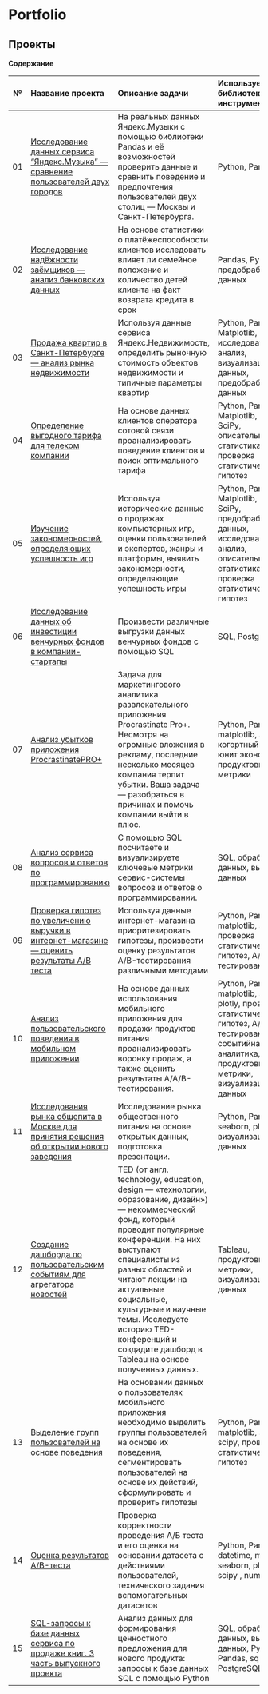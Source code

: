 # Portfolio

## Проекты 

**Содержание**

|№| Название проекта              | Описание задачи           | Используемые библиотеки и инструменты                   |
|:--:| :--------------------------------- | :----------------------------------- |:---------------------------|
|01 | [Исследование данных сервиса “Яндекс.Музыка” — сравнение пользователей двух городов](https://github.com/VyacheslavPak/Portfolio/tree/main/Музыка%20больших%20городов)| На реальных данных Яндекс.Музыки c помощью библиотеки Pandas и её возможностей проверить данные и сравнить поведение и предпочтения пользователей двух столиц — Москвы и Санкт-Петербурга.| Python, Pandas|
| 02 | [Исследование надёжности заёмщиков — анализ банковских данных](https://github.com/VyacheslavPak/Portfolio/tree/main/Исследование%20надёжности%20заёмщиков)|На основе статистики о платёжеспособности клиентов исследовать влияет ли семейное положение и количество детей клиента на факт возврата кредита в срок| Pandas, Python, предобработка данных|
| 03 | [Продажа квартир в Санкт-Петербурге — анализ рынка недвижимости](https://github.com/VyacheslavPak/Portfolio/tree/987c024bb37431ba2f2f90773e93188c0bfb76ab/%D0%98%D1%81%D1%81%D0%BB%D0%B5%D0%B4%D0%BE%D0%B2%D0%B0%D0%BD%D0%B8%D0%B5%20%D1%82%D0%B0%D1%80%D0%B8%D1%84%D0%BD%D1%8B%D1%85%20%D0%BF%D0%BB%D0%B0%D0%BD%D0%BE%D0%B2%20%D1%84%D0%B5%D0%B4%D0%B5%D1%80%D0%B0%D0%BB%D1%8C%D0%BD%D0%BE%D0%B3%D0%BE%20%D0%BE%D0%BF%D0%B5%D1%80%D0%B0%D1%82%D0%BE%D1%80%D0%B0%20%D1%81%D0%BE%D1%82%D0%BE%D0%B2%D0%BE%D0%B9%20%D1%81%D0%B2%D1%8F%D0%B7%D0%B8) | Используя данные сервиса Яндекс.Недвижимость, определить рыночную стоимость объектов недвижимости и типичные параметры квартир | Python, Pandas,  Matplotlib, исследовательский анализ, визуализация данных, предобработка данных |
| 04 | [Определение выгодного тарифа для телеком компании](https://github.com/YuliyaSterh/Yandex_Practicum_Data_Analist/tree/master/04%20Статистический%20анализ%20данных) | На основе данных клиентов оператора сотовой связи проанализировать поведение клиентов и поиск оптимального тарифа | Python, Pandas, Matplotlib, NumPy, SciPy, описательная статистика, проверка статистических гипотез |
| 05 | [Изучение закономерностей, определяющих успешность игр](https://github.com/YuliyaSterh/Yandex_Practicum_Data_Analist/tree/master/05%20Сборный%20проект%201) | Используя исторические данные о продажах компьютерных игр, оценки пользователей и экспертов, жанры и платформы, выявить закономерности, определяющие успешность игры | Python, Pandas, Matplotlib, NumPy, SciPy, предобработка данных, исследовательский анализ, описательная статистика, проверка статистических гипотез |
| 06 |  [Исследование данных об инвестиции венчурных фондов в компании-стартапы](https://github.com/YuliyaSterh/Yandex_Practicum_Data_Analist/tree/master/06_Базовый%20SQL) | Произвести различные выгрузки данных венчурных фондов с помощью SQL| SQL, PostgreSQL |
| 07 |  [Анализ убытков приложения ProcrastinatePRO+](https://github.com/YuliyaSterh/Yandex_Practicum_Data_Analist/tree/master/07_Продвинутый%20SQL) | Задача для маркетингового аналитика развлекательного приложения Procrastinate Pro+. Несмотря на огромные вложения в рекламу, последние несколько месяцев компания терпит убытки. Ваша задача — разобраться в причинах и помочь компании выйти в плюс.| Python, Pandas, matplotlib, Seaborn, когортный анализ, юнит экономика, продуктовые метрики |
| 08 |   [Анализ сервиса вопросов и ответов по программированию](https://github.com/YuliyaSterh/Yandex_Practicum_Data_Analist/tree/master/08%20Анализ%20бизнес-показателей) | С помощью SQL посчитаете и визуализируете ключевые метрики сервис-системы вопросов и ответов о программировании. | SQL, обработка данных, выгрузка данных |
| 09 |   [Проверка гипотез по увеличению выручки в интернет-магазине — оценить результаты A/B теста](https://github.com/YuliyaSterh/Yandex_Practicum_Data_Analist/tree/master/09_Принятие%20решений%20в%20бизнесе%20на%20основе%20данных) | Используя данные интернет-магазина приоритезировать гипотезы, произвести оценку результатов A/B-тестирования различными методами | Python, Pandas, matplotlib, scipy, проверка статистических гипотез, А/В-тестирование |
| 10 |   [Анализ пользовательского поведения в мобильном приложении](https://github.com/YuliyaSterh/Yandex_Practicum_Data_Analist/tree/master/10_Как%20рассказать%20историю%20с%20помощью%20данных) | На основе данных использования мобильного приложения для продажи продуктов питания проанализировать воронку продаж, а также оценить результаты A/A/B-тестирования. | Python, Pandas, matplotlib, seaborn, plotly, проверка статистических гипотез, А/В-тестирование, событийная аналитика, продуктовые метрики, визуализация данных|
| 11 |  [Исследования рынка общепита в Москве для принятия решения об открытии нового заведения](https://github.com/YuliyaSterh/Yandex_Practicum_Data_Analist/tree/master/11_Сборный%20проект%202%20Событийная%20аналитика)  | Исследование рынка общественного питания на основе открытых данных, подготовка презентации. | Python, Pandas, seaborn, plotly, визуализация данных|
| 12 |  [Создание дашборда по пользовательским событиям для агрегатора новостей](https://github.com/YuliyaSterh/Yandex_Practicum_Data_Analist/tree/master/12_Автоматизация%20Дашборд%20в%20Tableau)  | TED (от англ. technology, education, design — «технологии, образование, дизайн») — некоммерческий фонд, который проводит популярные конференции. На них выступают специалисты из разных областей и читают лекции на актуальные социальные, культурные и научные темы. Исследуете историю TED-конференций и создадите дашборд в Tableau на основе полученных данных. | Tableau, продуктовые метрики, визуализация данных|
| 13 |  [Выделение групп пользователей на основе поведения](https://github.com/YuliyaSterh/Yandex_Practicum_Data_Analist/tree/master/14_Выпускной%20проект_Сегментация%20по%20потреблению%20в%20банке)  | На основании данных о пользователях мобильного приложения необходимо выделить группы пользователей на основе их поведения, сегментировать пользователей на основе их действий, сформулировать и проверить гипотезы | Python, Pandas, matplotlib, seaborn, scipy, проверка статистических гипотез |
| 14 |  [Оценка результатов A/B-теста](https://github.com/YuliyaSterh/Yandex_Practicum_Data_Analist/tree/master/15_Выпускной%20проект_%20AB_test) | Проверка корректности проведения А/Б теста и его оценка на основании датасета с действиями пользователей, технического задания вспомогательных датасетов | Python, Pandas, datetime, matplotlib, seaborn, plotly, scipy , numpy, math |
| 15 |  [SQL-запросы к базе данных сервиса по продаже книг. 3 часть выпускного проекта](https://github.com/YuliyaSterh/Yandex_Practicum_Data_Analist/tree/master/16_Выпускной%20проект%20_SQL) |  Анализ данных для формирования ценностного предложения для нового продукта: запросы к базе данных SQL с помощью Python  | SQL, обработка данных, выгрузка данных, Python, Pandas, sqlalchemy, PostgreSQL |

